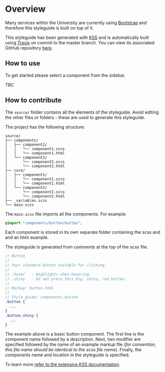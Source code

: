 # Overview

Many services within the University are currently using [Bootstrap](https://github.com/twbs/bootstrap) and therefore this styleguide is built on top of it.

This styleguide has been generated with [KSS](https://github.com/kss-node/kss-node) and is automatically built using [Travis](http://travisci.org) on commit to the master branch. You can view its associated GitHub repository [here](https://github.com/University-of-Portsmouth/styleguide).

## How to use

To get started please select a component from the sidebar.

*TBC*

## How to contribute

The `source/` folder contains all the elements of the styleguide. Avoid editing the other files or folders - these are used to generate this styleguide.

The project has the following structure:

```
source/
├── components/
│   ├── component1/
│   │   └── component1.scss
│   │   └── component1.html
│   └── component2/
│       └── component2.scss
│       └── component2.html
├── core/
│   ├── component1/
│   │   └── component1.scss
│   │   └── component1.html
│   └── component2/
│       └── component2.scss
│       └── component2.html
├── _variables.scss
└── main.scss
```

The `main.scss` file imports all the components. For example:

```scss
@import "components/button/button";
```

Each component is stored in its own separate folder containing the scss and and an html example.

The styleguide is generated from comments at the top of the scss file.

```scss
// Button
//
// Your standard button suitable for clicking.
//
// :hover   - Highlights when hovering.
// .shiny   - Do not press this big, shiny, red button.
//
// Markup: button.html
//
// Style guide: components.button
.button {
  ...
}
.button.shiny {
  ...
}
```

The example above is a basic button component. The first line is the component name followed by a description. Next, two modifier are specified followed by the name of an example markup file (*for convention, this file name should be identical to the scss file name*). Finally, the components name and location in the styleguide is specified.

To learn more [refer to the extensive KSS documentation](https://github.com/kss-node/kss/blob/spec/SPEC.md).
